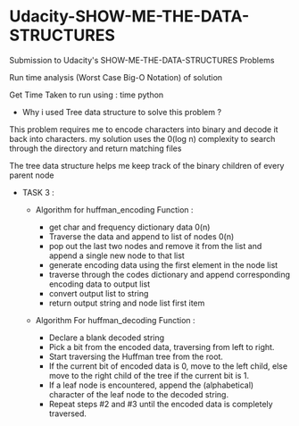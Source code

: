 # Udacity-SHOW-ME-THE-DATA-STRUCTURES

Submission to Udacity's SHOW-ME-THE-DATA-STRUCTURES Problems

Run time analysis (Worst Case Big-O Notation) of solution

Get Time Taken to run using : time python <filename>

- Why i used Tree data structure to solve this problem ?

This problem requires me to encode characters into binary and decode it back into characters. my solution uses the 0(log n) complexity to search through the directory and return matching files

The tree data structure helps me keep track of the binary children of every parent node

- TASK 3 :

  - Algorithm for huffman_encoding Function :
    
    - get char and frequency dictionary data 0(n)
    - Traverse the data and append to list of nodes 0(n)
    - pop out the last two nodes and remove it from the list and append a single new node to that list
    - generate encoding data using the first element in the node list
    - traverse through the codes dictionary and append corresponding encoding data to output list
    - convert output list to string
    - return output string and node list first item 

  - Algorithm For huffman_decoding Function :

    - Declare a blank decoded string
    - Pick a bit from the encoded data, traversing from left to right.
    - Start traversing the Huffman tree from the root.
    - If the current bit of encoded data is 0, move to the left child, else move to the right child of the tree if the current bit is 1.
    - If a leaf node is encountered, append the (alphabetical) character of the leaf node to the decoded string.
    - Repeat steps #2 and #3 until the encoded data is completely traversed.
    
